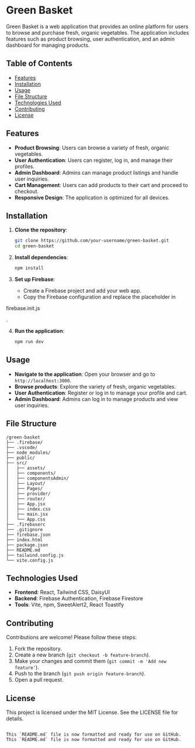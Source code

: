 
# Green Basket

Green Basket is a web application that provides an online platform for users to browse and purchase fresh, organic vegetables. The application includes features such as product browsing, user authentication, and an admin dashboard for managing products.

## Table of Contents

- [Features](#features)
- [Installation](#installation)
- [Usage](#usage)
- [File Structure](#file-structure)
- [Technologies Used](#technologies-used)
- [Contributing](#contributing)
- [License](#license)

## Features

- **Product Browsing**: Users can browse a variety of fresh, organic vegetables.
- **User Authentication**: Users can register, log in, and manage their profiles.
- **Admin Dashboard**: Admins can manage product listings and handle user inquiries.
- **Cart Management**: Users can add products to their cart and proceed to checkout.
- **Responsive Design**: The application is optimized for all devices.

## Installation

1. **Clone the repository**:
   ```bash
   git clone https://github.com/your-username/green-basket.git
   cd green-basket
   ```

2. **Install dependencies**:
   ```bash
   npm install
   ```

3. **Set up Firebase**:
   - Create a Firebase project and add your web app.
   - Copy the Firebase configuration and replace the placeholder in 

firebase.init.js

.

4. **Run the application**:
   ```bash
   npm run dev
   ```

## Usage

- **Navigate to the application**: Open your browser and go to `http://localhost:3000`.
- **Browse products**: Explore the variety of fresh, organic vegetables.
- **User Authentication**: Register or log in to manage your profile and cart.
- **Admin Dashboard**: Admins can log in to manage products and view user inquiries.

## File Structure

```
/green-basket
├── .firebase/
├── .vscode/
├── node_modules/
├── public/
├── src/
│   ├── assets/
│   ├── components/
│   ├── componentsAdmin/
│   ├── Layout/
│   ├── Pages/
│   ├── provider/
│   ├── router/
│   ├── App.jsx
│   ├── index.css
│   ├── main.jsx
│   └── App.css
├── .firebaserc
├── .gitignore
├── firebase.json
├── index.html
├── package.json
├── README.md
├── tailwind.config.js
└── vite.config.js
```

## Technologies Used

- **Frontend**: React, Tailwind CSS, DaisyUI
- **Backend**: Firebase Authentication, Firebase Firestore
- **Tools**: Vite, npm, SweetAlert2, React Toastify

## Contributing

Contributions are welcome! Please follow these steps:

1. Fork the repository.
2. Create a new branch (`git checkout -b feature-branch`).
3. Make your changes and commit them (`git commit -m 'Add new feature'`).
4. Push to the branch (`git push origin feature-branch`).
5. Open a pull request.

## License

This project is licensed under the MIT License. See the LICENSE file for details.
```

This `README.md` file is now formatted and ready for use on GitHub.
This `README.md` file is now formatted and ready for use on GitHub.
